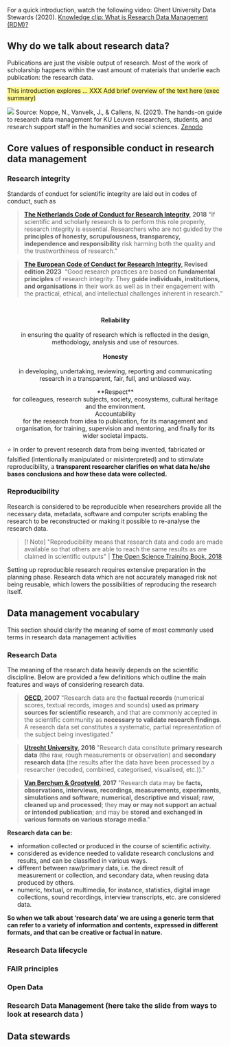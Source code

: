 
For a quick introduction, watch the following video: Ghent University Data Stewards (2020). [Knowledge clip: What is Research Data Management (RDM)?](https://www.youtube.com/watch?v=bbsLmy3Njv4)

## Why do we talk about research data?
Publications are just the visible output of research. Most of the work of scholarship happens within the vast amount of materials that underlie each publication: the research data.

<span style="background:#fff88f">This introduction explores ... XXX Add brief overview of the text here (exec summary)</span>

![](https://lh7-us.googleusercontent.com/slidesz/AGV_vUfywmcaVgijZkzv0_NObtvYZWODwrf0pM7x_2AWpv2iaNers5At5tkNuW9Dd92COWWmASkz-K9DU8pMP2sE_TzVbelN_ZoIhpp1MzFco8d2Ilmzu-i3zscRRRBebItuQZkTuK4Y0LswxDoSfN7_Cm_KRn-yF0xsyXcnaEUR3syQww=s2048?key=HVeOlj_fJDZ5AEEcst6gsg)
Source: Noppe, N., Vanvelk, J., & Callens, N. (2021). The hands-on guide to research data management for KU Leuven researchers, students, and research support staff in the humanities and social sciences. [Zenodo](https://doi.org/10.5281/zenodo.4596323)


## Core values of responsible conduct in research data management 

### Research integrity

Standards of conduct for scientific integrity are laid out in codes of conduct, such as

> **[The Netherlands Code of Conduct for Research Integrity](https://www.nwo.nl/en/netherlands-code-conduct-research-integrity), 2018**
>"If scientific and scholarly research is to perform this role properly, research integrity is essential. Researchers who are not guided by the **principles of honesty, scrupulousness, transparency, independence and responsibility** risk harming both the quality and the trustworthiness of research."

>**[The European Code of Conduct for Research Integrity](https://allea.org/wp-content/uploads/2023/06/European-Code-of-Conduct-Revised-Edition-2023.pdf), Revised edition 2023**
>  “Good research practices are based on **fundamental principles** of research integrity. They **guide individuals, institutions, and organisations** in their work as well as in their engagement with the practical, ethical, and intellectual challenges inherent in research.”

 <center>**Reliability**</center>
 <center>in ensuring the quality of research which is reflected in the design, methodology, analysis and use of resources.</center>
 <center>**Honesty**</center>
 <center>in developing, undertaking, reviewing, reporting and communicating research in a transparent, fair, full, and unbiased way.</center>
<center>**Respect**</center>
<center>for colleagues, research subjects, society, ecosystems, cultural heritage and the environment.</center>

<center>Accountability</center>
<center>for the research from idea to publication, for its management and organisation, for training, supervision and mentoring, and finally for its wider societal impacts.</center>

⭐️ In order to prevent research data from being invented, fabricated or falsified (intentionally manipulated or misinterpreted) and to stimulate reproducibility, a **transparent researcher clarifies on what data he/she bases conclusions and how these data were collected.** 

### Reproducibility

Research is considered to be reproducible when researchers provide all the necessary data, metadata, software and computer scripts enabling the research to be reconstructed or making it possible to re-analyse the research data.

> [! Note]
> "Reproducibility means that research data and code are made available so that others are able to reach the same results as are claimed in scientific outputs" | [The Open Science Training Book, 2018]([https://book.fosteropenscience.eu/en/02OpenScienceBasics/04ReproducibleResearchAndDataAnalysis.html](https://book.fosteropenscience.eu/en/02OpenScienceBasics/04ReproducibleResearchAndDataAnalysis.html))

Setting up reproducible research requires extensive preparation in the planning phase. Research data which are not accurately managed risk not being reusable, which lowers the possibilities of reproducing the research itself. 

## Data management vocabulary 

This section should clarify the meaning of some of most commonly used terms in research data management activities
### Research Data 
The meaning of the research data heavily depends on the scientific discipline. Below are provided a few definitions which outline the main features and ways of considering research data. 

> **[OECD](http://www.oecd.org/sti/inno/38500813.pdf), 2007**
> "Research data are the **factual records** (numerical scores, textual records, images and sounds) **used as primary sources for scientific research**, and that are commonly accepted in the scientific community as **necessary to validate research findings**. A research data set constitutes a systematic, partial representation of the subject being investigated." 

> **[Utrecht University](https://www.uu.nl/sites/default/files/university_policy_framework_for_research_data_utrecht_university_-_january_2016.pdf), 2016**
> "Research data constitute **primary research data** (the raw, rough measurements or observation) and **secondary research data** (the results after the data have been processed by a researcher (recoded, combined, categorised, visualised, etc.))." 

> **[Van Berchum & Grootveld](http://hdl.handle.net/20.500.11755/a9539a60-ecef-4e62-a998-0fda190b303b), 2017**
> "Research data may be **facts, observations, interviews, recordings, measurements, experiments, simulations and software**; **numerical, descriptive and visual**; **raw, cleaned up and processed**; they **may or may not support an actual or intended publication**; and may be **stored and exchanged in various formats on various storage media**."


**Research data can be:** 
- information collected or produced in the course of scientific activity. 
- considered as evidence needed to validate research conclusions and results, and can be classified in various ways. 
- different between raw/primary data, i.e. the direct result of measurement or collection, and secondary data, when reusing data produced by others.
- numeric, textual, or multimedia, for instance, statistics, digital image collections, sound recordings, interview transcripts, etc. are considered data. 

**So when we talk about ‘research data’ we are using a generic term that can refer to a variety of information and contents, expressed in different formats, and that can be creative or factual in nature.**

### Research Data lifecycle
### FAIR principles

### Open Data 

### Research Data Management (here take the slide from ways to look at research data )


## Data stewards 